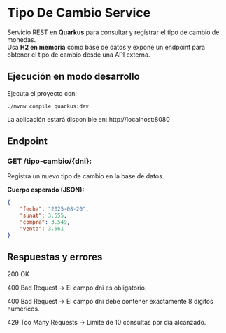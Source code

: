 # Tipo De Cambio Service

Servicio REST en **Quarkus** para consultar y registrar el tipo de cambio de monedas.  
Usa **H2 en memoria** como base de datos y expone un endpoint para obtener el tipo de cambio desde una API externa.

## Ejecución en modo desarrollo

Ejecuta el proyecto con:

```shell script
./mvnw compile quarkus:dev
```
La aplicación estará disponible en: http://localhost:8080

## Endpoint

### GET /tipo-cambio/{dni}:

Registra un nuevo tipo de cambio en la base de datos.

**Cuerpo esperado (JSON):**
```json
{
    "fecha": "2025-08-20",
    "sunat": 3.555,
    "compra": 3.549,
    "venta": 3.561
}
```

## Respuestas y errores

200 OK

400 Bad Request → El campo dni es obligatorio.

400 Bad Request → El campo dni debe contener exactamente 8 dígitos numéricos.

429 Too Many Requests → Límite de 10 consultas por día alcanzado.
